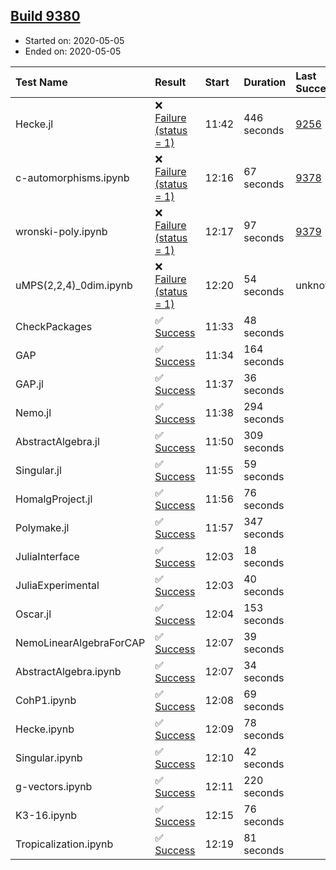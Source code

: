 ## [Build 9380](https://oscarci.mathematik.uni-kl.de/job/oscar/9380/)

* Started on: 2020-05-05
* Ended on: 2020-05-05

| Test Name    | Result | Start | Duration | Last Success | First Failure |
|:-------------|:-------|:------|:---------|:-------------|:--------------|
| Hecke.jl | ❌ [Failure (status = 1)](https://oscarci.mathematik.uni-kl.de/job/oscar/9380/artifact/logs/build-9380/Hecke.jl.log) | 11:42 | 446 seconds | [9256](https://oscarci.mathematik.uni-kl.de/job/oscar/9256/) | [9257](https://oscarci.mathematik.uni-kl.de/job/oscar/9257/) |
| c-automorphisms.ipynb | ❌ [Failure (status = 1)](https://oscarci.mathematik.uni-kl.de/job/oscar/9380/artifact/logs/build-9380/c-automorphisms.ipynb.log) | 12:16 | 67 seconds | [9378](https://oscarci.mathematik.uni-kl.de/job/oscar/9378/) | [9379](https://oscarci.mathematik.uni-kl.de/job/oscar/9379/) |
| wronski-poly.ipynb | ❌ [Failure (status = 1)](https://oscarci.mathematik.uni-kl.de/job/oscar/9380/artifact/logs/build-9380/wronski-poly.ipynb.log) | 12:17 | 97 seconds | [9379](https://oscarci.mathematik.uni-kl.de/job/oscar/9379/) | [9380](https://oscarci.mathematik.uni-kl.de/job/oscar/9380/) |
| uMPS(2,2,4)_0dim.ipynb | ❌ [Failure (status = 1)](https://oscarci.mathematik.uni-kl.de/job/oscar/9380/artifact/logs/build-9380/uMPS-2-2-4-_0dim.ipynb.log) | 12:20 | 54 seconds | unknown | unknown |
| CheckPackages | ✅ [Success](https://oscarci.mathematik.uni-kl.de/job/oscar/9380/artifact/logs/build-9380/CheckPackages.log) | 11:33 | 48 seconds |  |  |
| GAP | ✅ [Success](https://oscarci.mathematik.uni-kl.de/job/oscar/9380/artifact/logs/build-9380/GAP.log) | 11:34 | 164 seconds |  |  |
| GAP.jl | ✅ [Success](https://oscarci.mathematik.uni-kl.de/job/oscar/9380/artifact/logs/build-9380/GAP.jl.log) | 11:37 | 36 seconds |  |  |
| Nemo.jl | ✅ [Success](https://oscarci.mathematik.uni-kl.de/job/oscar/9380/artifact/logs/build-9380/Nemo.jl.log) | 11:38 | 294 seconds |  |  |
| AbstractAlgebra.jl | ✅ [Success](https://oscarci.mathematik.uni-kl.de/job/oscar/9380/artifact/logs/build-9380/AbstractAlgebra.jl.log) | 11:50 | 309 seconds |  |  |
| Singular.jl | ✅ [Success](https://oscarci.mathematik.uni-kl.de/job/oscar/9380/artifact/logs/build-9380/Singular.jl.log) | 11:55 | 59 seconds |  |  |
| HomalgProject.jl | ✅ [Success](https://oscarci.mathematik.uni-kl.de/job/oscar/9380/artifact/logs/build-9380/HomalgProject.jl.log) | 11:56 | 76 seconds |  |  |
| Polymake.jl | ✅ [Success](https://oscarci.mathematik.uni-kl.de/job/oscar/9380/artifact/logs/build-9380/Polymake.jl.log) | 11:57 | 347 seconds |  |  |
| JuliaInterface | ✅ [Success](https://oscarci.mathematik.uni-kl.de/job/oscar/9380/artifact/logs/build-9380/JuliaInterface.log) | 12:03 | 18 seconds |  |  |
| JuliaExperimental | ✅ [Success](https://oscarci.mathematik.uni-kl.de/job/oscar/9380/artifact/logs/build-9380/JuliaExperimental.log) | 12:03 | 40 seconds |  |  |
| Oscar.jl | ✅ [Success](https://oscarci.mathematik.uni-kl.de/job/oscar/9380/artifact/logs/build-9380/Oscar.jl.log) | 12:04 | 153 seconds |  |  |
| NemoLinearAlgebraForCAP | ✅ [Success](https://oscarci.mathematik.uni-kl.de/job/oscar/9380/artifact/logs/build-9380/NemoLinearAlgebraForCAP.log) | 12:07 | 39 seconds |  |  |
| AbstractAlgebra.ipynb | ✅ [Success](https://oscarci.mathematik.uni-kl.de/job/oscar/9380/artifact/logs/build-9380/AbstractAlgebra.ipynb.log) | 12:07 | 34 seconds |  |  |
| CohP1.ipynb | ✅ [Success](https://oscarci.mathematik.uni-kl.de/job/oscar/9380/artifact/logs/build-9380/CohP1.ipynb.log) | 12:08 | 69 seconds |  |  |
| Hecke.ipynb | ✅ [Success](https://oscarci.mathematik.uni-kl.de/job/oscar/9380/artifact/logs/build-9380/Hecke.ipynb.log) | 12:09 | 78 seconds |  |  |
| Singular.ipynb | ✅ [Success](https://oscarci.mathematik.uni-kl.de/job/oscar/9380/artifact/logs/build-9380/Singular.ipynb.log) | 12:10 | 42 seconds |  |  |
| g-vectors.ipynb | ✅ [Success](https://oscarci.mathematik.uni-kl.de/job/oscar/9380/artifact/logs/build-9380/g-vectors.ipynb.log) | 12:11 | 220 seconds |  |  |
| K3-16.ipynb | ✅ [Success](https://oscarci.mathematik.uni-kl.de/job/oscar/9380/artifact/logs/build-9380/K3-16.ipynb.log) | 12:15 | 76 seconds |  |  |
| Tropicalization.ipynb | ✅ [Success](https://oscarci.mathematik.uni-kl.de/job/oscar/9380/artifact/logs/build-9380/Tropicalization.ipynb.log) | 12:19 | 81 seconds |  |  |

